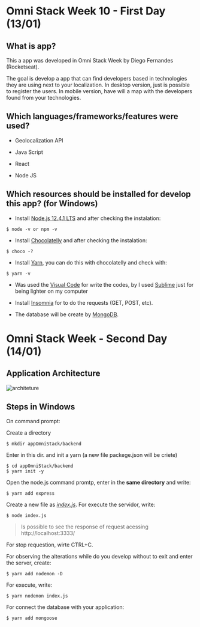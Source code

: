 # Omni Stack Week 10 - First Day (13/01)

## What is app? 

This a app was developed in Omni Stack Week by Diego Fernandes (Rocketseat). 

The goal is develop a app that can find developers based in technologies they are using next to your localization. In desktop version, just is possible to register the users. In mobile version, have will a map with the developers found from your technologies. 

## Which languages/frameworks/features were used?
- Geolocalization API

- Java Script 

- React

- Node JS

## Which resources should be installed for develop this app? (for Windows)

- Install [Node.js 12.4.1 LTS](https://nodejs.org/en/) and after checking the instalation: 
```
$ node -v or npm -v
```
- Install [Chocolatelly](https://chocolatey.org/install) and after checking the instalation: 
```
$ choco -?
```
- Install [Yarn](https://yarnpkg.com/en/docs/install#windows-stable), you can do this with chocolatelly and check with:
```
$ yarn -v 
```
- Was used the [Visual Code](https://code.visualstudio.com/) for write the codes, by I used [Sublime](https://www.sublimetext.com/3) just 
for being lighter on my computer 

- Install [Insomnia](https://insomnia.rest/download/) for to do the requests (GET, POST, etc).

- The database will be create by [MongoDB](https://cloud.mongodb.com/).

# Omni Stack Week - Second Day (14/01)

## Application Architecture

![architeture](https://user-images.githubusercontent.com/46378210/72550799-44356a80-3872-11ea-8e88-7f48592fdeea.PNG)

## Steps in Windows 

On command prompt:

Create a directory 
```
$ mkdir appOmniStack/backend
```

Enter in this dir. and init a yarn (a new file packege.json will be criete)
```
$ cd appOmniStack/backend
$ yarn init -y
```

Open the node.js command promtp, enter in the **same directory** and write: 
```
$ yarn add express
```

Create a new file as [_index.js_](https://github.com/Diana-ops/omnistackweek). For execute the servidor, write:
```
$ node index.js
```

> Is possible to see the response of request acessing http://localhost:3333/

For stop requestion, wirte CTRL+C.

For observing the alterations while do you develop without to exit and enter the server, create:
```
$ yarn add nodemon -D
```

For execute, write:
```
$ yarn nodemon index.js
```
For connect the database with your application:
```
$ yarn add mongoose
```


